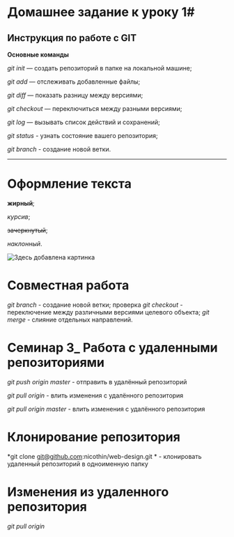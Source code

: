 # Домашнее задание к уроку 1# 
## Инструкция по работе с GIT ##

**Основные команды**

*git init* — создать репозиторий в папке на локальной машине;

*git add* — отслеживать добавленные файлы;

*git diff* — показать разницу между версиями;

*git checkout* — переключиться между разными версиями;

*git log* — вызывать список действий и сохранений;

*git status* - узнать состояние вашего репозитория;

*git branch* - создание новой ветки.

***

# Оформление текста #

**жирный**;

*курсив*;

~~зачеркнутый~~;

_наклонный_.

![Здесь добавлена картинка](/0123.jpg)

# Совместная работа #

*git branch*  - создание новой ветки; проверка
*git checkout* - переключение между различными версиями целевого объекта;
*git merge* - слияние отдельных направлений.

# Семинар 3_ Работа с удаленными репозиториями

*git push origin master* - отправить в удалённый репозиторий

*git pull origin* - влить изменения с удалённого репозитория

*git pull origin master* - влить изменения с удалённого репозитория

# Клонирование репозитория 

*git clone git@github.com:nicothin/web-design.git * - клонировать удаленный репозиторий в одноименную папку

# Изменения из удаленного репозитория 

*git pull origin*
